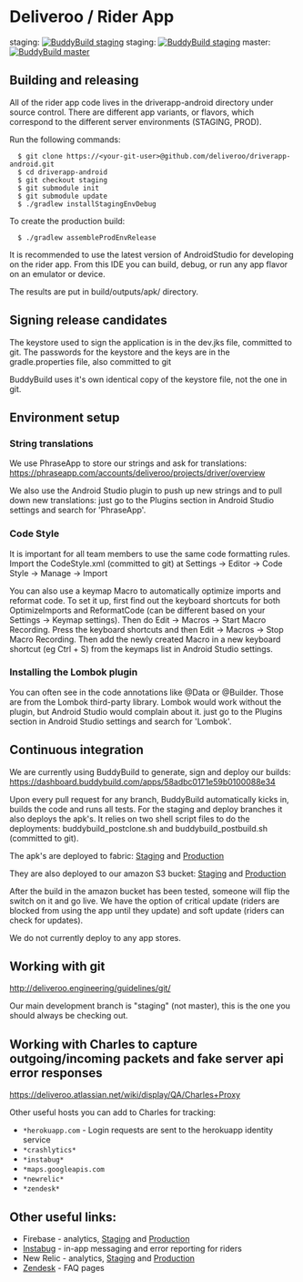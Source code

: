 # Deliveroo / Rider App

staging:
[![BuddyBuild staging](https://dashboard.buddybuild.com/api/statusImage?appID=58adbc0171e59b0100088e34&branch=staging&build=latest)](https://dashboard.buddybuild.com/apps/58adbc0171e59b0100088e34/build/latest?branch=staging)
staging:
[![BuddyBuild staging](https://dashboard.buddybuild.com/api/statusImage?appID=58adbc0171e59b0100088e34&branch=staging&build=latest)](https://dashboard.buddybuild.com/apps/58adbc0171e59b0100088e34/build/latest?branch=staging)
master:
[![BuddyBuild master](https://dashboard.buddybuild.com/api/statusImage?appID=58adbc0171e59b0100088e34&branch=master&build=latest)](https://dashboard.buddybuild.com/apps/58adbc0171e59b0100088e34/build/latest?branch=master)

## Building and releasing

All of the rider app code lives in the driverapp-android directory under source control.
There are different app variants, or flavors, which correspond to the different server environments (STAGING, PROD).

Run the following commands:

```
  $ git clone https://<your-git-user>@github.com/deliveroo/driverapp-android.git
  $ cd driverapp-android
  $ git checkout staging
  $ git submodule init
  $ git submodule update
  $ ./gradlew installStagingEnvDebug
```

To create the production build:

```
  $ ./gradlew assembleProdEnvRelease
```

It is recommended to use the latest version of AndroidStudio for developing on the rider app.
From this IDE you can build, debug, or run any app flavor on an emulator or device.

The results are put in build/outputs/apk/ directory.

## Signing release candidates

The keystore used to sign the application is in the dev.jks file, committed to git.
The passwords for the keystore and the keys are in the gradle.properties file, also committed to git

BuddyBuild uses it's own identical copy of the keystore file, not the one in git.

## Environment setup

### String translations

We use PhraseApp to store our strings and ask for translations: https://phraseapp.com/accounts/deliveroo/projects/driver/overview

We also use the Android Studio plugin to push up new strings and to pull down new translations: 
just go to the Plugins section in Android Studio settings and search for 'PhraseApp'.

### Code Style

It is important for all team members to use the same code formatting rules.
Import the CodeStyle.xml (committed to git) at Settings -> Editor -> Code Style -> Manage -> Import

You can also use a keymap Macro to automatically optimize imports and reformat code.
To set it up, first find out the keyboard shortcuts for both OptimizeImports and ReformatCode 
(can be different based on your Settings -> Keymap settings).
Then do Edit -> Macros -> Start Macro Recording. Press the keyboard shortcuts and then Edit -> Macros -> Stop Macro Recording.
Then add the newly created Macro in a new keyboard shortcut (eg Ctrl + S) from the keymaps list in Android Studio settings.

### Installing the Lombok plugin

You can often see in the code annotations like @Data or @Builder. Those are from the Lombok third-party library.
Lombok would work without the plugin, but Android Studio would complain about it.
just go to the Plugins section in Android Studio settings and search for 'Lombok'.

## Continuous integration

We are currently using BuddyBuild to generate, sign and deploy our builds: https://dashboard.buddybuild.com/apps/58adbc0171e59b0100088e34

Upon every pull request for any branch, BuddyBuild automatically kicks in, builds the code and runs all tests. 
For the staging and deploy branches it also deploys the apk's.
It relies on two shell script files to do the deployments: buddybuild_postclone.sh and buddybuild_postbuild.sh (committed to git).

The apk's are deployed to fabric: [Staging](https://fabric.io/deliveroo2/android/apps/com.deliveroo.driverapp.test) and 
[Production](https://fabric.io/deliveroo2/android/apps/com.deliveroo.driverapp)

They are also deployed to our amazon S3 bucket: [Staging](https://test.deliveroo.co.uk/admin/app_packages) and 
[Production](https://deliveroo.co.uk/admin/app_packages)

After the build in the amazon bucket has been tested, someone will flip the switch on it and go live.
We have the option of critical update (riders are blocked from using the app until they update) and soft update (riders can check for updates).

We do not currently deploy to any app stores.

## Working with git

http://deliveroo.engineering/guidelines/git/

Our main development branch is "staging" (not master), this is the one you should always be checking out.

## Working with Charles to capture outgoing/incoming packets and fake server api error responses

https://deliveroo.atlassian.net/wiki/display/QA/Charles+Proxy

Other useful hosts you can add to Charles for tracking:
- ```*herokuapp.com``` - Login requests are sent to the herokuapp identity service
- ```*crashlytics*```
- ```*instabug*```
- ```*maps.googleapis.com```
- ```*newrelic*```
- ```*zendesk*```

## Other useful links:

- Firebase - analytics, [Staging](https://console.firebase.google.com/project/riderapp-test/analytics/app/android:com.deliveroo.driverapp.test/overview) and [Production](https://console.firebase.google.com/project/riderapp-production/analytics/app/android:com.deliveroo.driverapp/overview)
- [Instabug](https://dashboard.instabug.com/applications/deliveroocouk-f15ef8fa-6db7-49d4-93ef-fb2d0e4bd561) - in-app messaging and error reporting for riders
- New Relic - analytics, [Staging](https://rpm.newrelic.com/accounts/881102/mobile/33174541) and [Production](https://rpm.newrelic.com/accounts/881102/mobile/33176581)
- [Zendesk](https://driveroouk.zendesk.com/hc/en-us) - FAQ pages
